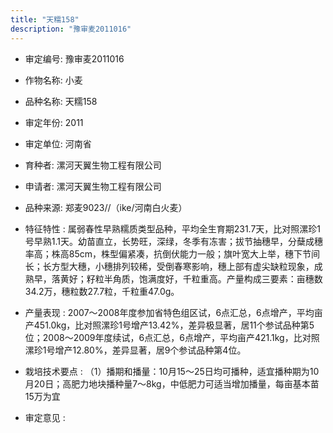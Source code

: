 ```yaml
---
title: "天糯158"
description: "豫审麦2011016"
---
```

* 审定编号:  豫审麦2011016

*  作物名称:  小麦

*  品种名称:  天糯158

*  审定年份:  2011

*  审定单位:  河南省

* 育种者:  漯河天翼生物工程有限公司

*  申请者:  漯河天翼生物工程有限公司

*  品种来源:  郑麦9023//（ike/河南白火麦）

*  特征特性 : 
属弱春性早熟糯质类型品种，平均全生育期231.7天，比对照漯珍1号早熟1.1天。幼苗直立，长势旺，深绿，冬季有冻害；拔节抽穗早，分蘖成穗率高；株高85cm，株型偏紧凑，抗倒伏能力一般；旗叶宽大上举，穗下节间长；长方型大穗，小穗排列较稀，受倒春寒影响，穗上部有虚尖缺粒现象，成熟早，落黄好；籽粒半角质，饱满度好，千粒重高。产量构成三要素：亩穗数34.2万，穗粒数27.7粒，千粒重47.0g。
 
*  产量表现 : 
2007～2008年度参加省特色组区试，6点汇总，6点增产，平均亩产451.0kg，比对照漯珍1号增产13.42%，差异极显著，居11个参试品种第5位；2008～2009年度续试，6点汇总，6点增产，平均亩产421.1kg，比对照漯珍1号增产12.80%，差异显著，居9个参试品种第4位。

*  栽培技术要点 : 
（1）播期和播量：10月15～25日均可播种，适宜播种期为10月20日；高肥力地块播种量7～8kg，中低肥力可适当增加播量，每亩基本苗15万为宜

*  审定意见 : 

